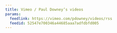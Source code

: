 ```yaml
---
title: Vimeo / Paul Downey’s videos
params:
  feedlink: https://vimeo.com/pdowney/videos/rss
  feedid: 52547e700346a44685aaa7adfdbfd005
---
```

